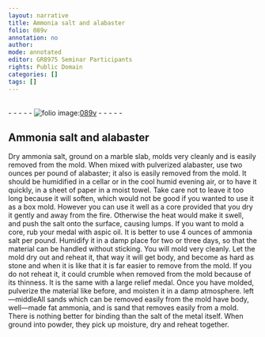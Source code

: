 ```yaml
---
layout: narrative
title: Ammonia salt and alabaster
folio: 089v
annotation: no
author:
mode: annotated
editor: GR8975 Seminar Participants
rights: Public Domain
categories: []
tags: []
---
```


 <br/>- - - - - <a href="http://gallica.bnf.fr/ark:/12148/btv1b10500001g/f184.image"><img src="../assets/photo-icon.png" alt="folio image: " style="display:inline-block; margin-bottom:-3px;"/>089v</a> - - - - - <br/> 
## Ammonia salt and alabaster

 
 Dry ammonia salt, ground on a marble slab, molds very cleanly and is easily removed from the mold. When mixed with pulverized alabaster, use two ounces per pound of alabaster; it also is easily removed from the mold. It should be humidified in a cellar or in the cool humid evening air, or to have it quickly, in a sheet of paper in a moist towel. Take care not to leave it too long because it will soften, which would not be good if you wanted to use it as a box mold. However you can use it well as a core provided that you dry it gently and away from the fire. Otherwise the heat would make it swell, and push the salt onto the surface, causing lumps. If you want to mold a core, rub your medal with aspic oil. It is better to use 4 ounces of ammonia salt per pound. Humidify it in a damp place for two or three days, so that the material can be handled without sticking. You will mold very cleanly. Let the mold dry out and reheat it, that way it will get body, and become as hard as stone and when it is like that it is far easier to remove from the mold. If you do not reheat it, it could crumble when removed from the mold because of its thinness. It is the same with a large relief medal. Once you have molded, pulverize the material like before, and moisten it in a damp atmosphere. left—middleAll sands which can be removed easily from the mold have body, well—made fat ammonia, and is sand that removes easily from a mold. There is nothing better for binding than the salt of the metal itself. When ground into powder, they pick up moisture, dry and reheat together. 
 